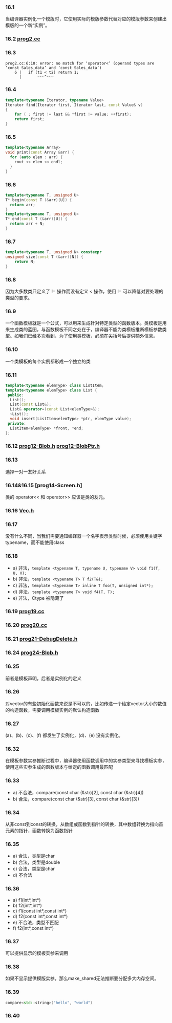 ### 16.1
当编译器实例化一个模版时，它使用实际的模版参数代替对应的模版参数来创建出模版的一个新“实例”。

### 16.2 [prog2.cc](prog2.cc)

### 16.3
```
prog2.cc:6:10: error: no match for ‘operator<’ (operand types are ‘const Sales_data’ and ‘const Sales_data’)
    6 |   if (t1 < t2) return 1;
      |       ~~~^~~~
```

### 16.4
```c++
template<typename Iterator, typename Value>
Iterator find(Iterator first, Iterator last, const Value& v)
{
	for ( ; first != last && *first != value; ++first);
	return first;
}
```

### 16.5
```c++
template<typename Array>
void print(const Array &arr) {
  for (auto elem : arr) {
    cout << elem << endl;
  }
}
```

### 16.6
```c++
template<typename T, unsigned U>
T* begin(const T (&arr)[U]) {
  return arr;
}
template<typename T, unsigned U>
T* end(const T (&arr)[U]) {
  return arr + N;
}
```

### 16.7
```c++
template<typename T, unsigned N> constexpr
unsigned size(const T (&arr)[N]) {
	return N;
}
```

### 16.8
因为大多数类只定义了 != 操作而没有定义 < 操作，使用 != 可以降低对要处理的类型的要求。

### 16.9
一个函数模板就是一个公式，可以用来生成针对特定类型的函数版本。类模板是用来生成类的蓝图，与函数模板不同之处在于，编译器不能为类模板推断模板参数类型。如我们已经多次看到，为了使用类模板，必须在尖括号后提供额外信息。

### 16.10
一个类模板的每个实例都形成一个独立的类

### 16.11
```c++
template<typename elemType> class ListItem;
template<typename elemType> class List {
 public:
  List();
  List(const List&);
  List& operator=(const List<elemType>&);
  ~List();
  void insert(ListItem<elemType> *ptr, elemType value);
 private:
  ListItem<elemType> *front, *end;
};
```

### 16.12 [prog12-Blob.h](prog12-Blob.h) [prog12-BlobPtr.h](prog12-BlobPtr.h)

### 16.13
选择一对一友好关系

### 16.14&16.15 [prog14-Screen.h]
类的 operator<< 和 operator>> 应该是类的友元。

### 16.16 [Vec.h](Vec.h)

### 16.17
没有什么不同，当我们需要通知编译器一个名字表示类型时候，必须使用关键字typename，而不能使用class

### 16.18
- a) 非法，`template <typename T, typename U, typename V> void f1(T, U, V);`
- b) 非法，`template <typename T> T f2(T&);`
- c) 非法，`template <typename T> inline T foo(T, unsigned int*);`
- d) 非法，`template <typename T> void f4(T, T);`
- e) 非法，Ctype 被隐藏了

### 16.19 [prog19.cc](prog19.cc)

### 16.20 [prog20.cc](prog20.cc)

### 16.21 [prog21-DebugDelete.h](prog21-DebugDelete.h)

### 16.24 [prog24-Blob.h](prog24-Blob.h)

### 16.25
前者是模板声明，后者是实例化的定义

### 16.26
对vector的有些初始化函数来说是不可以的，比如传递一个给定vector大小的数值的构造函数，需要调用模板实例的默认构造函数

### 16.27
(a)、(b)、(c)、(f) 都发生了实例化，(d)、(e) 没有实例化。

### 16.32
在模板参数实参推断过程中，编译器使用函数调用中的实参类型来寻找模板实参，使用这些实参生成的函数版本与给定的函数调用最匹配

### 16.33
- a) 不合法，compare(const char (&str)[2], const char (&str)[4])
- b) 合法，compare(const char (&str)[3], const char (&str)[3])

### 16.34
从非const到const的转换，从数组或函数到指针的转换，其中数组转换为指向首元素的指针，函数转换为函数指针

### 16.35
- a) 合法，类型是char
- b) 合法，类型是double
- c) 合法，类型是char
- d) 不合法

### 16.36
- a) f1(int*,int*)
- b) f2(int*,int*)
- c) f1(const int*,const int*)
- d) f2(const int*,const int*)
- e) 不合法，类型不匹配
- f) f2(int*,const int*)

### 16.37
可以提供显示的模板实参来调用

### 16.38
如果不显示提供模版实参，那么make_shared无法推断要分配多大内存空间。

### 16.39
```c++
compare<std::string>("hello", "world")  
```

### 16.40

